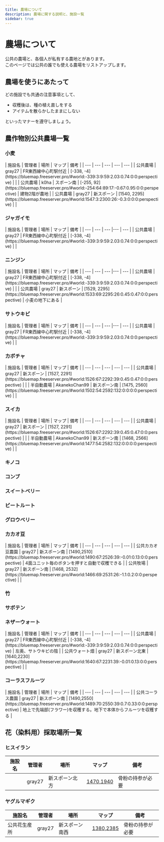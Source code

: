 ```yaml
---
title: 農場について
description: 農場に関する説明と、施設一覧
sidebar: true   
---
```


# 農場について
公共の農場と、各個人が私有する農地とがあります。  
このページでは公共の誰でも使える農場をリストアップします。

## 農場を使うにあたって
どの施設でも共通の注意事項として、
- 収穫後は、種の植え直しをする
- アイテムを散らかしたままにしない

といったマナーを遵守しましょう。

## 農作物別公共農場一覧
### 小麦
<item-sprite name="wheat" :scale="1" />
| 施設名 | 管理者 | 場所 | マップ | 備考 |
| --- | --- | --- | --- | --- |
| 公共農場 | gray27 | FR東西線中心町駅付近 | [-338, -4](https://bluemap.freeserver.pro/#world:-339:3:9:59:2.03:0.74:0:0:perspective) | |
| 公共農場 | k0ha | スポーン南 | [-255, 92](https://bluemap.freeserver.pro/#world:-254:64:89:17:-0.67:0.95:0:0:perspective) | 建物2階が農地 |
| 公共農場 | gray27 | 新スポーン | [1540, 2295](https://bluemap.freeserver.pro/#world:1547:3:2300:26:-0.3:0:0:0:perspective) | |

### ジャガイモ
<item-sprite name="potato" :scale="1" />
| 施設名 | 管理者 | 場所 | マップ | 備考 |
| --- | --- | --- |--- | --- |
| 公共農場 | gray27 | FR東西線中心町駅付近 | [-338, -4](https://bluemap.freeserver.pro/#world:-339:3:9:59:2.03:0.74:0:0:perspective) | |

### ニンジン
<item-sprite name="carrot" :scale="1" />
| 施設名 | 管理者 | 場所 | マップ | 備考 |
| --- | --- | --- |--- | --- |
| 公共農場 | gray27 | FR東西線中心町駅付近 | [-338, -4](https://bluemap.freeserver.pro/#world:-339:3:9:59:2.03:0.74:0:0:perspective) | |
| 公共農場 | gray27 | 新スポーン | [1529, 2295](https://bluemap.freeserver.pro/#world:1533:69:2295:26:0.45:0.47:0:0:perspective) | 小麦の地下にある |

### サトウキビ
<item-sprite name="cane" :scale="1" />
| 施設名 | 管理者 | 場所 | マップ | 備考 |
| --- | --- | --- |--- | --- |
| 公共農場 | gray27 | FR東西線中心町駅付近 | [-338, -4](https://bluemap.freeserver.pro/#world:-339:3:9:59:2.03:0.74:0:0:perspective) | |

### カボチャ
<item-sprite name="pumpkin" :scale="1" />
| 施設名 | 管理者 | 場所 | マップ | 備考 |
| --- | --- | --- | --- | --- |
| 公共農場 | gray27 | 新スポーン | [1527, 2291](https://bluemap.freeserver.pro/#world:1526:67:2292:39:0.45:0.47:0:0:perspective) | |
| 半自動農場 | AkanekoChan99 | 新スポーン南 | [1475, 2560](https://bluemap.freeserver.pro/#world:1502:54:2592:132:0:0:0:0:perspective) | |

### スイカ
<item-sprite name="melon" :scale="1" />
| 施設名 | 管理者 | 場所 | マップ | 備考 |
| --- | --- | --- | --- | --- |
| 公共農場 | gray27 | 新スポーン | [1527, 2291](https://bluemap.freeserver.pro/#world:1526:67:2292:39:0.45:0.47:0:0:perspective) | |
| 半自動農場 | AkanekoChan99 | 新スポーン南 | [1468, 2566](https://bluemap.freeserver.pro/#world:1477:54:2582:132:0:0:0:0:perspective) | |

### キノコ

### コンブ

### スイートベリー

### ビートルート

### グロウベリー

### カカオ豆
<item-sprite name="cocoa-beans" :scale="1" />
| 施設名 | 管理者 | 場所 | マップ | 備考 |
| --- | --- | --- | --- | --- |
| 公共カカオ豆農園 | gray27 | 新スポーン南 | [1490,2510](https://bluemap.freeserver.pro/#world:1490:67:2526:39:-0.01:0.13:0:0:perspective) | 4面ユニット毎のボタンを押すと自動で収穫できる |
| 公共牧場 | gray27 | 新スポーン南 | [1468, 2532](https://bluemap.freeserver.pro/#world:1466:69:2531:26:-1.1:0.2:0:0:perspective) | |

### 竹

### サボテン

### ネザーウォート
<item-sprite name="nether-wart" :scale="1" />
| 施設名 | 管理者 | 場所 | マップ | 備考 |
| --- | --- | --- | --- | --- |
| 公共農場 | gray27 | FR東西線中心町駅付近 | [-338, -4](https://bluemap.freeserver.pro/#world:-339:3:9:59:2.03:0.74:0:0:perspective) | 左奥、サトウキビの陰 |
| 公共ウォート畑 | gray27 | 新スポーン北東 | [1640,2230](https://bluemap.freeserver.pro/#world:1640:67:2231:39:-0.01:0.13:0:0:perspective) | |

### コーラスフルーツ
<item-sprite name="chorus-flower" :scale="1" />
<item-sprite name="chorus-fruit" :scale="1" />
| 施設名 | 管理者 | 場所 | マップ | 備考 |
| --- | --- | --- | --- | --- |
| 公共コーラス農園 | gray27 | 新スポーン南 | [1490,2550](https://bluemap.freeserver.pro/#world:1489:70:2550:39:0.7:0.33:0:0:perspective) | 地上で先端部(フラワー)を収穫する。地下で本体からフルーツを収穫する |

## 花（染料用）採取場所一覧
### ヒスイラン
| 施設名 | 管理者 | 場所 | マップ | 備考 |
| --- | --- | --- | --- | --- |
| | gray27 | 新スポーン北方 | [1470,1940](https://bluemap.freeserver.pro/#world:1478:54:1927:88:0.84:0.33:0:0:perspective) | 骨粉の持参が必要 |

### ヤグルマギク
| 施設名 | 管理者 | 場所 | マップ | 備考 |
| --- | --- | --- | --- | --- |
| 公共花生産所 | gray27 | 新スポーン南西 | [1380,2385](https://bluemap.freeserver.pro/#world:1390:69:2392:39:2.3:0.52:0:0:perspective) | 骨粉の持参が必要 |
